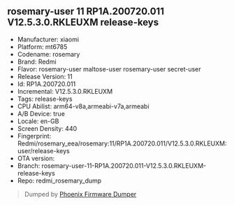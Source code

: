 ## rosemary-user 11 RP1A.200720.011 V12.5.3.0.RKLEUXM release-keys
- Manufacturer: xiaomi
- Platform: mt6785
- Codename: rosemary
- Brand: Redmi
- Flavor: rosemary-user
maltose-user
rosemary-user
secret-user
- Release Version: 11
- Id: RP1A.200720.011
- Incremental: V12.5.3.0.RKLEUXM
- Tags: release-keys
- CPU Abilist: arm64-v8a,armeabi-v7a,armeabi
- A/B Device: true
- Locale: en-GB
- Screen Density: 440
- Fingerprint: Redmi/rosemary_eea/rosemary:11/RP1A.200720.011/V12.5.3.0.RKLEUXM:user/release-keys
- OTA version: 
- Branch: rosemary-user-11-RP1A.200720.011-V12.5.3.0.RKLEUXM-release-keys
- Repo: redmi_rosemary_dump


>Dumped by [Phoenix Firmware Dumper](https://github.com/DroidDumps/phoenix_firmware_dumper)
